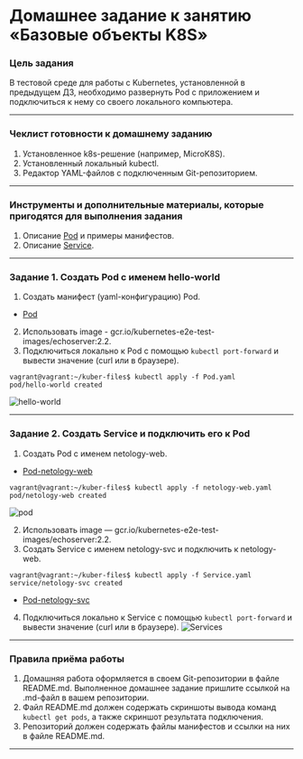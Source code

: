 # Домашнее задание к занятию «Базовые объекты K8S»

### Цель задания

В тестовой среде для работы с Kubernetes, установленной в предыдущем ДЗ, необходимо развернуть Pod с приложением и подключиться к нему со своего локального компьютера. 

------

### Чеклист готовности к домашнему заданию

1. Установленное k8s-решение (например, MicroK8S).
2. Установленный локальный kubectl.
3. Редактор YAML-файлов с подключенным Git-репозиторием.

------

### Инструменты и дополнительные материалы, которые пригодятся для выполнения задания

1. Описание [Pod](https://kubernetes.io/docs/concepts/workloads/pods/) и примеры манифестов.
2. Описание [Service](https://kubernetes.io/docs/concepts/services-networking/service/).

------

### Задание 1. Создать Pod с именем hello-world

1. Создать манифест (yaml-конфигурацию) Pod.

* [Pod](https://github.com/Destian1995/kuber-files/blob/main/Pod.yaml)
2. Использовать image - gcr.io/kubernetes-e2e-test-images/echoserver:2.2.
3. Подключиться локально к Pod с помощью `kubectl port-forward` и вывести значение (curl или в браузере).
```
vagrant@vagrant:~/kuber-files$ kubectl apply -f Pod.yaml
pod/hello-world created
```
![hello-world](https://user-images.githubusercontent.com/106807250/229056467-d7912df7-87a0-4f82-b0c1-25a8657bc6e7.jpg)

------

### Задание 2. Создать Service и подключить его к Pod

1. Создать Pod с именем netology-web.
 
* [Pod-netology-web](https://github.com/Destian1995/kuber-files/blob/main/netology-web.yaml)
```
vagrant@vagrant:~/kuber-files$ kubectl apply -f netology-web.yaml
pod/netology-web created
```
![pod](https://user-images.githubusercontent.com/106807250/229061715-34a3fd1a-1c31-455e-b932-45b62ea23a7d.jpg)

2. Использовать image — gcr.io/kubernetes-e2e-test-images/echoserver:2.2.
3. Создать Service с именем netology-svc и подключить к netology-web.
```
vagrant@vagrant:~/kuber-files$ kubectl apply -f Service.yaml
service/netology-svc created
```
* [Pod-netology-svc](https://github.com/Destian1995/kuber-files/blob/main/Service.yaml) 
4. Подключиться локально к Service с помощью `kubectl port-forward` и вывести значение (curl или в браузере).
![Services](https://user-images.githubusercontent.com/106807250/229061745-c5530625-dd1f-4788-bed7-b75b5ff8162f.jpg)

------

### Правила приёма работы

1. Домашняя работа оформляется в своем Git-репозитории в файле README.md. Выполненное домашнее задание пришлите ссылкой на .md-файл в вашем репозитории.
2. Файл README.md должен содержать скриншоты вывода команд `kubectl get pods`, а также скриншот результата подключения.
3. Репозиторий должен содержать файлы манифестов и ссылки на них в файле README.md.

------
